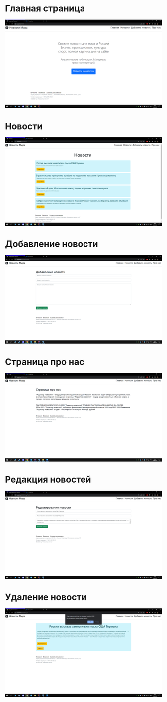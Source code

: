 # Главная страница 
![](site/site1.PNG)
# Новости
![](site/site2.PNG)
# Добавление новости
![](site/site3.PNG)
# Страница про нас
![](site/site4.PNG)
# Редакция новостей
![](site/site5.PNG)
# Удаление новости
![](site/site6.PNG)

